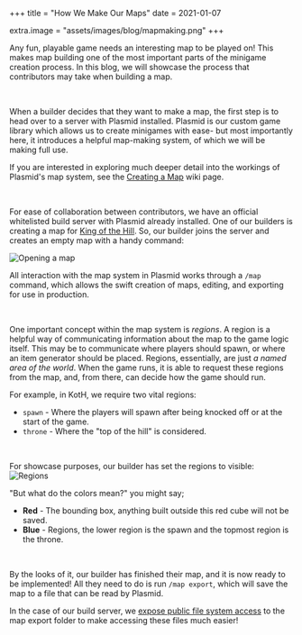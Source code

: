 +++
title = "How We Make Our Maps"
date = 2021-01-07

extra.image = "assets/images/blog/mapmaking.png"
+++

Any fun, playable game needs an interesting map to be played on! This makes map building one of the most important parts of the minigame creation process.
In this blog, we will showcase the process that contributors may take when building a map.

</br>

When a builder decides that they want to make a map, the first step is to head over to a server with Plasmid installed. Plasmid is our custom game library which allows us to create minigames with ease- but most importantly here, it introduces a helpful map-making system, of which we will be making full use.

If you are interested in exploring much deeper detail into the workings of Plasmid's map system, see the [Creating a Map](https://github.com/NucleoidMC/plasmid/wiki/Creating-a-Map) wiki page.

</br>

For ease of collaboration between contributors, we have an official whitelisted build server with Plasmid already installed. One of our builders is creating a map for [King of the Hill](https://github.com/NucleoidMC/koth). So, our builder joins the server and creates an empty map with a handy command:

![Opening a map](/assets/images/blog/Kg34kl.jpg)

All interaction with the map system in Plasmid works through a `/map` command, which allows the swift creation of maps, editing, and exporting for use in production. 

</br>

One important concept within the map system is *regions*. A region is a helpful way of communicating information about the map to the game logic itself. This may be to communicate where players should spawn, or where an item generator should be placed. Regions, essentially, are just _a named area of the world_. When the game runs, it is able to request these regions from the map, and, from there, can decide how the game should run.

For example, in KotH, we require two vital regions:
- `spawn` - Where the players will spawn after being knocked off or at the start of the game.
- `throne` - Where the "top of the hill" is considered.

</br>

For showcase purposes, our builder has set the regions to visible:
![Regions](/assets/images/blog/Kg3ZBe.png)

"But what do the colors mean?" you might say;
- **Red** - The bounding box, anything built outside this red cube will not be saved.
- **Blue** - Regions, the lower region is the spawn and the topmost region is the throne.

</br>

By the looks of it, our builder has finished their map, and it is now ready to be implemented! 
All they need to do is run `/map export`, which will save the map to a file that can be read by Plasmid.

In the case of our build server, we [expose public file system access](https://build.nucleoid.xyz/plasmid/export) to the map export folder to make accessing these files much easier!
